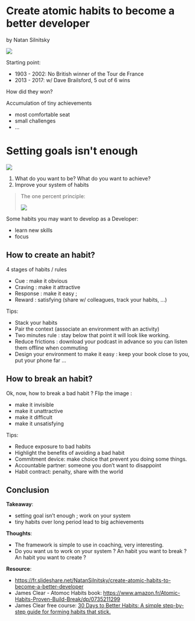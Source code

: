 # Create atomic habits to become a better developer

by Natan Silnitsky

![](files/nathan_s.jpg)

Starting point:
- 1903 - 2002: No British winner of the Tour de France
- 2013 - 2017: w/ Dave Brailsford, 5 out of 6 wins 

How did they won? 

Accumulation of tiny achievements
- most comfortable seat
- small challenges
- ...

# Setting goals isn't enough

![](files/avoid_goals_prefer_system.png)

1. What do you want to be? What do you want to achieve?
2. Improve your system of habits


> The one percent principle: 
> 
> ![](files/one_percent_principle.jpg)

Some habits you may want to develop as a Developer:
- learn new skills
- focus

## How to create an habit?

4 stages of habits / rules
- Cue : make it obvious
- Craving : make it attractive
- Response : make it easy ;
- Reward : satisfying (share w/ colleagues, track your habits, ...)

Tips:
- Stack your habits
- Pair the context (associate an environment with an activity)
- Two minutes rule : stay below that point it will look like working.
- Reduce frictions : download your podcast in advance so you can listen them offline when commuting
- Design your environment to make it easy : keep your book close to you, put your phone far ...

## How to break an habit?

Ok, now, how to break a bad habit ? Flip the image : 
- make it invisible
- make it unattractive
- make it difficult
- make it unsatisfying

Tips:
- Reduce exposure to bad habits
- Highlight the benefits of avoiding a bad habit
- Commitment device: make choice that prevent you doing some things.
- Accountable partner: someone you don’t want to disappoint
- Habit contract: penalty, share with the world

## Conclusion

**Takeaway**:
- setting goal isn’t enough ; work on your system
- tiny habits over long period lead to big achievements

**Thoughts**:
- The framework is simple to use in coaching, very interesting. 
- Do you want us to work on your system ? An habit you want to break ? An habit you want to create ?

**Resource**:
- https://fr.slideshare.net/NatanSilnitsky/create-atomic-habits-to-become-a-better-developer
- James Clear - Atomoc Habits book: https://www.amazon.fr/Atomic-Habits-Proven-Build-Break/dp/0735211299
- James Clear free course: [30 Days to Better Habits: A simple step-by-step guide for forming habits that stick.](https://jamesclear.com/)